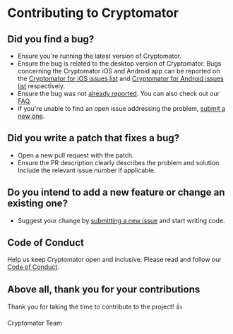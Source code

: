 # Contributing to Cryptomator

## Did you find a bug?

- Ensure you're running the latest version of Cryptomator.
- Ensure the bug is related to the desktop version of Cryptomator. Bugs concerning the Cryptomator iOS and Android app can be reported on the [Cryptomator for iOS issues list](https://github.com/cryptomator/cryptomator-ios/issues) and [Cryptomator for Android issues list](https://github.com/cryptomator/cryptomator-android/issues) respectively.
- Ensure the bug was not [already reported](https://github.com/cryptomator/cryptomator/issues). You can also check out our [FAQ](https://community.cryptomator.org/c/faq).
- If you're unable to find an open issue addressing the problem, [submit a new one](https://github.com/cryptomator/cryptomator/issues/new).

## Did you write a patch that fixes a bug?

- Open a new pull request with the patch.
- Ensure the PR description clearly describes the problem and solution. Include the relevant issue number if applicable.

## Do you intend to add a new feature or change an existing one?

- Suggest your change by [submitting a new issue](https://github.com/cryptomator/cryptomator/issues/new) and start writing code.

## Code of Conduct

Help us keep Cryptomator open and inclusive. Please read and follow our [Code of Conduct](https://github.com/cryptomator/cryptomator/blob/develop/CODE_OF_CONDUCT.md).

## Above all, thank you for your contributions

Thank you for taking the time to contribute to the project! :+1:

Cryptomator Team

